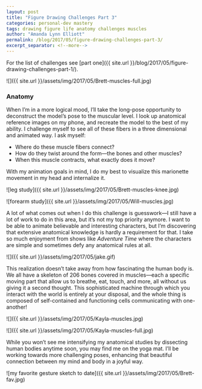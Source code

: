 ```yaml
---
layout: post
title: "Figure Drawing Challenges Part 3"
categories: personal-dev mastery
tags: drawing figure life anatomy challenges muscles
author: "Amanda Lynn Elliott"
permalink: /blog/2017/05/figure-drawing-challenges-part-3/
excerpt_separator: <!--more-->
---
```


For the list of challenges see [part one]({{ site.url }}/blog/2017/05/figure-drawing-challenges-part-1/).

![]({{ site.url }}/assets/img/2017/05/Brett-muscles-full.jpg)

### Anatomy

When I’m in a more logical mood, I’ll take the long-pose opportunity to deconstruct the model’s pose to the muscular level. I look up anatomical reference images on my phone, and recreate the model to the best of my ability. I challenge myself to see all of these fibers in a three dimensional and animated way. I ask myself:

- Where do these muscle fibers connect?
- How do they twist around the form—the bones and other muscles?
- When this muscle contracts, what exactly does it move? 

With my animation goals in mind, I do my best to visualize this marionette movement in my head and internalize it.<!--more-->

![leg study]({{ site.url }}/assets/img/2017/05/Brett-muscles-knee.jpg)

![forearm study]({{ site.url }}/assets/img/2017/05/Will-muscles.jpg)

A lot of what comes out when I do this challenge is guesswork—I still have a lot of work to do in this area, but it’s not my top priority anymore. I want to be able to animate believable and interesting characters, but I’m discovering that extensive anatomical knowledge is hardly a requirement for that. I take so much enjoyment from shows like *Adventure Time* where the characters are simple and sometimes defy any anatomical rules at all.

![]({{ site.url }}/assets/img/2017/05/jake.gif)

This realization doesn’t take away from how fascinating the human body is. We all have a skeleton of 206 bones covered in muscles—each a specific moving part that allow us to breathe, eat, touch, and more, all without us giving it a second thought. This sophisticated machine through which you interact with the world is entirely at your disposal, and the whole thing is composed of self-contained and functioning cells communicating with one-another! 

![]({{ site.url }}/assets/img/2017/05/Kayla-muscles.jpg)

![]({{ site.url }}/assets/img/2017/05/Kayla-muscles-full.jpg)

While you won’t see me intensifying my anatomical studies by dissecting human bodies anytime soon, you may find me on the yoga mat. I’ll be working towards more challenging poses, enhancing that beautiful connection between my mind and body in a joyful way.

![my favorite gesture sketch to date]({{ site.url }}/assets/img/2017/05/Brett-fav.jpg)

